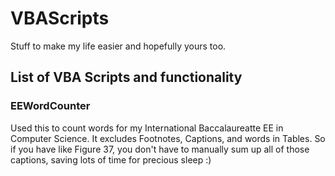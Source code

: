 # VBAScripts

Stuff to make my life easier and hopefully yours too. 

## List of VBA Scripts and functionality

### EEWordCounter

Used this to count words for my International Baccalaureatte EE in Computer Science. It excludes Footnotes, Captions, and words in Tables. So if you have like Figure 37, you don't have to manually sum up all of those captions, saving lots of time for precious sleep :)
